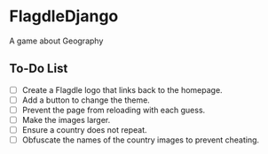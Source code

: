 # FlagdleDjango
A game about Geography

## To-Do List

- [ ] Create a Flagdle logo that links back to the homepage.
- [ ] Add a button to change the theme.
- [ ] Prevent the page from reloading with each guess.
- [ ] Make the images larger.
- [ ] Ensure a country does not repeat.
- [ ] Obfuscate the names of the country images to prevent cheating.
